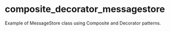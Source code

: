 # composite_decorator_messagestore
Example of MessageStore class using Composite and Decorator patterns.
